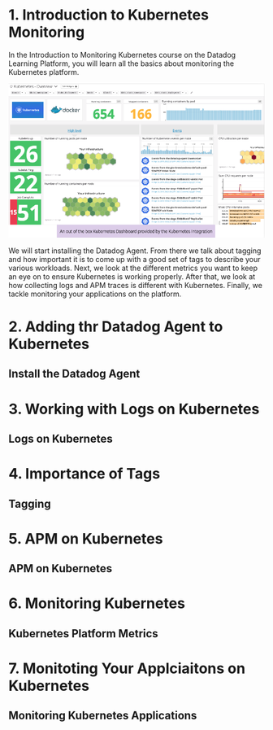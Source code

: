 # 1. Introduction to Kubernetes Monitoring

In the Introduction to Monitoring Kubernetes course on the Datadog Learning Platform, you will learn all the basics about monitoring the Kubernetes platform.

![](./img/k8sdashboard.png)

We will start installing the Datadog Agent. From there we talk about tagging and how important it is to come up with a good set of tags to describe your various workloads. Next, we look at the different metrics you want to keep an eye on to ensure Kubernetes is working properly. After that, we look at how collecting logs and APM traces is different with Kubernetes. Finally, we tackle monitoring your applications on the platform.

 # 2. Adding thr Datadog Agent to Kubernetes

  ## Install the Datadog Agent

 # 3. Working with Logs on Kubernetes

  ## Logs on Kubernetes

 # 4. Importance of Tags

  ## Tagging

 # 5. APM on Kubernetes

  ## APM on Kubernetes

 # 6. Monitoring Kubernetes  

  ## Kubernetes Platform Metrics

 # 7. Monitoting Your Applciaitons on Kubernetes 
  
  ## Monitoring Kubernetes Applications
